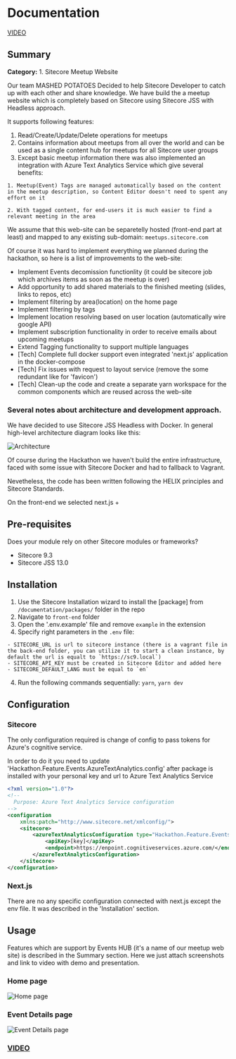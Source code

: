 # Documentation

[VIDEO](https://drive.google.com/file/d/165_0D0-cwN7hoa9JBdyCK_z8gTB9gRgB/view?usp=sharing)

## Summary

**Category:** 1. Sitecore Meetup Website

Our team MASHED POTATOES Decided to help Sitecore Developer to catch up with each other and share knowledge.
We have build the a meetup website which is completely based on Sitecore using Sitecore JSS with Headless approach.

It supports following features:

1. Read/Create/Update/Delete operations for meetups
2. Contains information about meetups from all over the world and can be used as a single content hub for meetups for all Sitecore user groups
3. Except basic meetup information there was also implemented an integration with Azure Text Analytics Service which give several benefits:

```
1. Meetup(Event) Tags are managed automatically based on the content in the meetup description, so Content Editor doesn't need to spent any effort on it

2. With tagged content, for end-users it is much easier to find a relevant meeting in the area
```

We assume that this web-site can be separetelly hosted (front-end part at least) and mapped to any existing sub-domain: `meetups.sitecore.com`

Of course it was hard to implement everything we planned during the hackathon, so here is a list of improvements to the web-site:

- Implement Events decomission functionlity (it could be sitecore job which archives items as soon as the meetup is over)
- Add opportunity to add shared materials to the finished meeting (slides, links to repos, etc)
- Implement filtering by area(location) on the home page
- Implement filtering by tags
- Implement location resolving based on user location (automatically wire google API)
- Implement subscription functionality in order to receive emails about upcoming meetups
- Extend Tagging functionality to support multiple languages
- [Tech] Complete full docker support even integrated 'next.js' application in the docker-compose
- [Tech] Fix issues with request to layout service (remove the some redundant like for 'favicon')
- [Tech] Clean-up the code and create a separate yarn workspace for the common components which are reused across the web-site

### Several notes about architecture and development approach.

We have decided to use Sitecore JSS Headless with Docker. In general high-level architecture diagram looks like this:

![Architecture](images/architecture.jpg?raw=true "Hackathon Logo")

Of course during the Hackathon we haven't build the entire infrastructure, faced with some issue with Sitecore Docker and had to fallback to Vagrant.

Nevetheless, the code has been written following the HELIX principles and Sitecore Standards.

On the front-end we selected next.js +

## Pre-requisites

Does your module rely on other Sitecore modules or frameworks?

- Sitecore 9.3
- Sitecore JSS 13.0

## Installation

1. Use the Sitecore Installation wizard to install the [package] from `/documentation/packages/` folder in the repo
2. Navigate to `front-end` folder
3. Open the '.env.example' file and remove `example` in the extension
4. Specify right parameters in the `.env` file:

```
- SITECORE_URL is url to sitecore instance (there is a vagrant file in the back-end folder, you can utilize it to start a clean instance, by default the url is equalt to `https://sc9.local`)
- SITECORE_API_KEY must be created in Sitecore Editor and added here
- SITECORE_DEFAULT_LANG must be equal to `en`
```

4. Run the following commands sequentially: `yarn`, `yarn dev`

## Configuration

### Sitecore

The only configuration required is change of config to pass tokens for Azure's cognitive service.

In order to do it you need to update 'Hackathon.Feature.Events.AzureTextAnalytics.config' after package is installed with your personal key and url to Azure Text Analytics Service

```xml
<?xml version="1.0"?>
<!--
  Purpose: Azure Text Analytics Service configuration
-->
<configuration
    xmlns:patch="http://www.sitecore.net/xmlconfig/">
    <sitecore>
        <azureTextAnalyticsConfiguration type="Hackathon.Feature.Events.Models.AzureTextAnalyticsConfiguration, Hackathon.Feature.Events">
            <apiKey>[key]</apiKey>
            <endpoint>https://enpoint.cognitiveservices.azure.com/</endpoint>
        </azureTextAnalyticsConfiguration>
    </sitecore>
</configuration>

```

### Next.js

There are no any specific configuration connected with next.js except the env file. It was described in the 'Installation' section.

## Usage

Features which are support by Events HUB (it's a name of our meetup web site) is described in the Summary section. Here we just attach screenshots and link to video with demo and presentation.

### Home page

![Home page](images/home.png?")

### Event Details page

![Event Details page](images/details.png?")

### [VIDEO](https://drive.google.com/file/d/165_0D0-cwN7hoa9JBdyCK_z8gTB9gRgB/view?usp=sharing)
